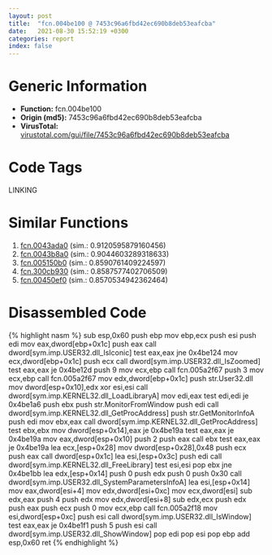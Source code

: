 ```yaml
---
layout: post
title:  "fcn.004be100 @ 7453c96a6fbd42ec690b8deb53eafcba"
date:   2021-08-30 15:52:19 +0300
categories: report
index: false
---
```


# Generic Information
- **Function:** fcn.004be100
- **Origin (md5):** 7453c96a6fbd42ec690b8deb53eafcba
- **VirusTotal:** [virustotal.com/gui/file/7453c96a6fbd42ec690b8deb53eafcba][virustotal_ref]

# Code Tags
<span class="tag" id="LINKING">LINKING</span>


# Similar Functions

1. [fcn.0043ada0][similar_1_ref] (sim.: 0.9120595879160456)
2. [fcn.0043b8a0][similar_2_ref] (sim.: 0.9044603289318633)
3. [fcn.005150b0][similar_3_ref] (sim.: 0.8590761409224597)
4. [fcn.300cb930][similar_4_ref] (sim.: 0.8587577402706509)
5. [fcn.00450ef0][similar_5_ref] (sim.: 0.8570534942362464)


# Disassembled Code

{% highlight nasm %}
sub esp,0x60
push ebp
mov ebp,ecx
push esi
push edi
mov eax,dword[ebp+0x1c]
push eax
call dword[sym.imp.USER32.dll_IsIconic]
test eax,eax
jne 0x4be124
mov ecx,dword[ebp+0x1c]
push ecx
call dword[sym.imp.USER32.dll_IsZoomed]
test eax,eax
je 0x4be12d
push 9
mov ecx,ebp
call fcn.005a2f67
push 3
mov ecx,ebp
call fcn.005a2f67
mov edx,dword[ebp+0x1c]
push str.User32.dll
mov dword[esp+0x10],edx
xor esi,esi
call dword[sym.imp.KERNEL32.dll_LoadLibraryA]
mov edi,eax
test edi,edi
je 0x4be1a6
push ebx
push str.MonitorFromWindow
push edi
call dword[sym.imp.KERNEL32.dll_GetProcAddress]
push str.GetMonitorInfoA
push edi
mov ebx,eax
call dword[sym.imp.KERNEL32.dll_GetProcAddress]
test ebx,ebx
mov dword[esp+0x14],eax
je 0x4be19a
test eax,eax
je 0x4be19a
mov eax,dword[esp+0x10]
push 2
push eax
call ebx
test eax,eax
je 0x4be19a
lea ecx,[esp+0x28]
mov dword[esp+0x28],0x48
push ecx
push eax
call dword[esp+0x1c]
lea esi,[esp+0x3c]
push edi
call dword[sym.imp.KERNEL32.dll_FreeLibrary]
test esi,esi
pop ebx
jne 0x4be1bb
lea edx,[esp+0x14]
push 0
push edx
push 0
push 0x30
call dword[sym.imp.USER32.dll_SystemParametersInfoA]
lea esi,[esp+0x14]
mov eax,dword[esi+4]
mov edx,dword[esi+0xc]
mov ecx,dword[esi]
sub edx,eax
push 4
push edx
mov edx,dword[esi+8]
sub edx,ecx
push edx
push eax
push ecx
push 0
mov ecx,ebp
call fcn.005a2f18
mov esi,dword[esp+0xc]
push esi
call dword[sym.imp.USER32.dll_IsWindow]
test eax,eax
je 0x4be1f1
push 5
push esi
call dword[sym.imp.USER32.dll_ShowWindow]
pop edi
pop esi
pop ebp
add esp,0x60
ret 
{% endhighlight %}


[similar_1_ref]: /report/fcn.0043ada0@3e981d1767f44f5fe2446a49ffe52f4e
[similar_2_ref]: /report/fcn.0043b8a0@18980bd3439a28c3ca084fb94b418e27
[similar_3_ref]: /report/fcn.005150b0@7453c96a6fbd42ec690b8deb53eafcba
[similar_4_ref]: /report/fcn.300cb930@0a3653d3e8fb1320d70b4e1441359302
[similar_5_ref]: /report/fcn.00450ef0@ec199daf84c7d2c754bb8d013dd4880e
[virustotal_ref]: https://www.virustotal.com/gui/file/7453c96a6fbd42ec690b8deb53eafcba
